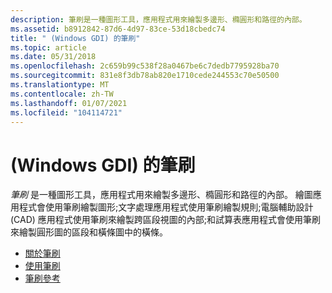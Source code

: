 ```yaml
---
description: 筆刷是一種圖形工具，應用程式用來繪製多邊形、橢圓形和路徑的內部。
ms.assetid: b8912842-87d6-4d97-83ce-53d18cbedc74
title: " (Windows GDI) 的筆刷"
ms.topic: article
ms.date: 05/31/2018
ms.openlocfilehash: 2c659b99c538f28a0467be6c7dedb7795928ba70
ms.sourcegitcommit: 831e8f3db78ab820e1710cede244553c70e50500
ms.translationtype: MT
ms.contentlocale: zh-TW
ms.lasthandoff: 01/07/2021
ms.locfileid: "104114721"
---
```

# <a name="brushes-windows-gdi"></a> (Windows GDI) 的筆刷

*筆刷* 是一種圖形工具，應用程式用來繪製多邊形、橢圓形和路徑的內部。 繪圖應用程式會使用筆刷繪製圖形;文字處理應用程式使用筆刷繪製規則;電腦輔助設計 (CAD) 應用程式使用筆刷來繪製跨區段視圖的內部;和試算表應用程式會使用筆刷來繪製圓形圖的區段和橫條圖中的橫條。

-   [關於筆刷](about-brushes.md)
-   [使用筆刷](using-brushes.md)
-   [筆刷參考](brush-reference.md)

 

 



